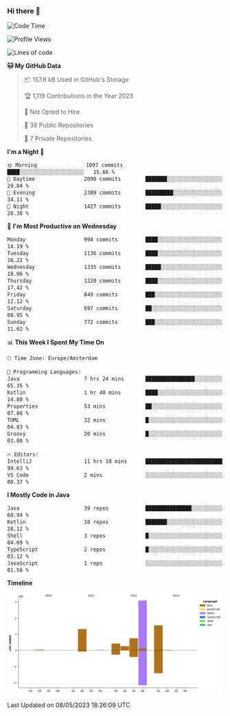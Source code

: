 ### Hi there 👋


<!--START_SECTION:waka-->
![Code Time](http://img.shields.io/badge/Code%20Time-3%2C189%20hrs%2037%20mins-blue)

![Profile Views](http://img.shields.io/badge/Profile%20Views-4-blue)

![Lines of code](https://img.shields.io/badge/From%20Hello%20World%20I%27ve%20Written-7.4%20million%20lines%20of%20code-blue)

**🐱 My GitHub Data** 

> 📦 157.6 kB Used in GitHub's Storage 
 > 
> 🏆 1,119 Contributions in the Year 2023
 > 
> 🚫 Not Opted to Hire
 > 
> 📜 38 Public Repositories 
 > 
> 🔑 7 Private Repositories 
 > 
**I'm a Night 🦉** 

```text
🌞 Morning                1097 commits        ████░░░░░░░░░░░░░░░░░░░░░   15.66 % 
🌆 Daytime                2090 commits        ███████░░░░░░░░░░░░░░░░░░   29.84 % 
🌃 Evening                2389 commits        █████████░░░░░░░░░░░░░░░░   34.11 % 
🌙 Night                  1427 commits        █████░░░░░░░░░░░░░░░░░░░░   20.38 % 
```
📅 **I'm Most Productive on Wednesday** 

```text
Monday                   994 commits         ████░░░░░░░░░░░░░░░░░░░░░   14.19 % 
Tuesday                  1136 commits        ████░░░░░░░░░░░░░░░░░░░░░   16.22 % 
Wednesday                1335 commits        █████░░░░░░░░░░░░░░░░░░░░   19.06 % 
Thursday                 1220 commits        ████░░░░░░░░░░░░░░░░░░░░░   17.42 % 
Friday                   849 commits         ███░░░░░░░░░░░░░░░░░░░░░░   12.12 % 
Saturday                 697 commits         ██░░░░░░░░░░░░░░░░░░░░░░░   09.95 % 
Sunday                   772 commits         ███░░░░░░░░░░░░░░░░░░░░░░   11.02 % 
```


📊 **This Week I Spent My Time On** 

```text
🕑︎ Time Zone: Europe/Amsterdam

💬 Programming Languages: 
Java                     7 hrs 24 mins       ████████████████░░░░░░░░░   65.35 % 
Kotlin                   1 hr 40 mins        ████░░░░░░░░░░░░░░░░░░░░░   14.80 % 
Properties               53 mins             ██░░░░░░░░░░░░░░░░░░░░░░░   07.88 % 
TOML                     32 mins             █░░░░░░░░░░░░░░░░░░░░░░░░   04.83 % 
Groovy                   20 mins             █░░░░░░░░░░░░░░░░░░░░░░░░   03.08 % 

🔥 Editors: 
IntelliJ                 11 hrs 18 mins      █████████████████████████   99.63 % 
VS Code                  2 mins              ░░░░░░░░░░░░░░░░░░░░░░░░░   00.37 % 
```

**I Mostly Code in Java** 

```text
Java                     39 repos            ███████████████░░░░░░░░░░   60.94 % 
Kotlin                   18 repos            ███████░░░░░░░░░░░░░░░░░░   28.12 % 
Shell                    3 repos             █░░░░░░░░░░░░░░░░░░░░░░░░   04.69 % 
TypeScript               2 repos             █░░░░░░░░░░░░░░░░░░░░░░░░   03.12 % 
JavaScript               1 repo              ░░░░░░░░░░░░░░░░░░░░░░░░░   01.56 % 
```



**Timeline**

![Lines of Code chart](https://raw.githubusercontent.com/powercasgamer/powercasgamer/master/assets/bar_graph.png)


 Last Updated on 08/05/2023 18:26:09 UTC
<!--END_SECTION:waka-->
